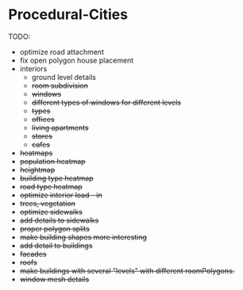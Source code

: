 # Procedural-Cities
TODO:
* optimize road attachment
* fix open polygon house placement
* interiors
  * ground level details
  * <strike>room subdivision</strike>
  * <strike>windows<strike>
   * different types of windows for different levels
  * types
   * <strike>offices<strike>
   * <strike>living apartments<strike>
   * stores
   * cafes
* heatmaps
 * population heatmap
 * heightmap
 * building type heatmap
 * road type heatmap
* optimize interior load - in
* trees, vegetation
* <strike>optimize sidewalks</strike>
* add details to sidewalks
* <strike>proper polygon splits</strike>
* make building shapes more interesting
* add detail to buildings
 * facades
 * roofs
* make buildings with several "levels" with different roomPolygons.
* window mesh details
